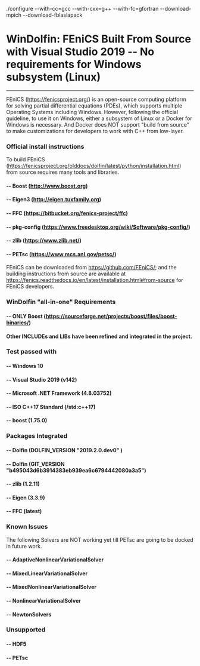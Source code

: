 ﻿./configure --with-cc=gcc --with-cxx=g++ --with-fc=gfortran --download-mpich --download-fblaslapack

# WinDolfin: FEniCS Built From Source with Visual Studio 2019 -- No requirements for Windows subsystem (Linux)

---

FEniCS (https://fenicsproject.org/) is an open-source computing platform for solving partial
differential equations (PDEs), which supports multiple Operating Systems including Windows.
However, following the official guideline, to use it on Windows, either a subsystem of Linux 
or a Docker for Windows is necessary. And Docker does NOT support "build from source" to make 
customizations for developers to work with C++ from low-layer. 

### Official install instructions
To build FEniCS  (https://fenicsproject.org/olddocs/dolfin/latest/python/installation.html) 
from source requires many tools and libraries. 

#### -- Boost (http://www.boost.org)
#### -- Eigen3 (http://eigen.tuxfamily.org)
#### -- FFC (https://bitbucket.org/fenics-project/ffc)
#### -- pkg-config (https://www.freedesktop.org/wiki/Software/pkg-config/)
#### -- zlib (https://www.zlib.net/)
#### -- PETsc (https://www.mcs.anl.gov/petsc/)

FEniCS can be downloaded from <https://github.com/FEniCS/>;
and the building instructions from source are available at
<https://fenics.readthedocs.io/en/latest/installation.html#from-source> for FEniCS developers.


### WinDolfin "all-in-one" Requirements
#### -- ONLY Boost (https://sourceforge.net/projects/boost/files/boost-binaries/)

####  Other INCLUDEs and LIBs have been refined and integrated in the project.

### Test passed with
#### -- Windows 10
#### -- Visual Studio 2019 (v142)
#### -- Microsoft .NET Framework (4.8.03752)
#### -- ISO C++17 Standard (/std:c++17)
#### -- boost (1.75.0)

### Packages Integrated
#### -- Dolfin (DOLFIN_VERSION  "2019.2.0.dev0" )
#### -- Dolfin (GIT_VERSION "b495043d6b3914383eb939ea6c6794442080a3a5")
#### -- zlib (1.2.11)
#### -- Eigen (3.3.9)
#### -- FFC (latest)

### Known Issues
The following Solvers are NOT working yet till PETsc are going to be docked in future work.
#### -- AdaptiveNonlinearVariationalSolver
####  -- MixedLinearVariationalSolver
#### -- MixedNonlinearVariationalSolver
#### -- NonlinearVariationalSolver
#### -- NewtonSolvers

### Unsupported
#### -- HDF5
#### -- PETsc


